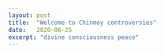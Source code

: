 ```yaml
---
layout: post
title:  "Welcome to Chinmoy controversies"
date:   2020-06-25
excerpt: "divine consciousness peace"
---
```

